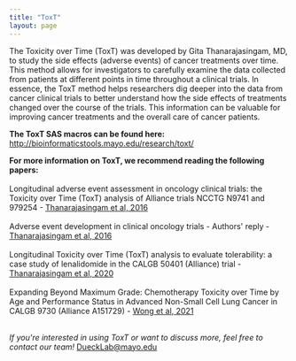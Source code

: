 ```yaml
---
title: "ToxT"
layout: page
---
```

The Toxicity over Time (ToxT) was developed by Gita Thanarajasingam, MD, to study the side effects (adverse events) of cancer treatments over time. This method allows for investigators to carefully examine the data collected from patients at different points in time throughout a clinical trials. In essence, the ToxT method helps researchers dig deeper into the data from cancer clinical trials to better understand how the side effects of treatments changed over the course of the trials. This information can be valuable for improving cancer treatments and the overall care of cancer patients.

**The ToxT SAS macros can be found here:** <a href="http://bioinformaticstools.mayo.edu/research/toxt/" target="_blank">http://bioinformaticstools.mayo.edu/research/toxt/</a><br>

**For more information on ToxT, we recommend reading the following papers:**<br><br>
Longitudinal adverse event assessment in oncology clinical trials: the Toxicity over Time (ToxT) analysis of Alliance trials NCCTG N9741 and 979254 - <a href="https://pubmed.ncbi.nlm.nih.gov/27083333/" target="_blank">Thanarajasingam et al, 2016</a><br><br>
Adverse event development in clinical oncology trials - Authors' reply - <a href="https://pubmed.ncbi.nlm.nih.gov/27396640/" target="_blank">Thanarajasingam et al, 2016</a><br><br>
Longitudinal Toxicity over Time (ToxT) analysis to evaluate tolerability: a case study of lenalidomide in the CALGB 50401 (Alliance) trial - <a href="https://pubmed.ncbi.nlm.nih.gov/32470440/" target="_blank">Thanarajasingam et al, 2020</a><br><br>
Expanding Beyond Maximum Grade: Chemotherapy Toxicity over Time by Age and Performance Status in Advanced Non-Small Cell Lung Cancer in CALGB 9730 (Alliance A151729) - <a href="https://pubmed.ncbi.nlm.nih.gov/32951293/" target="_blank">Wong et al, 2021</a><br><br>

_If you're interested in using ToxT or want to discuss more, feel free to contact our team!_ [DueckLab@mayo.edu](mailto:DueckLab@mayo.edu)

